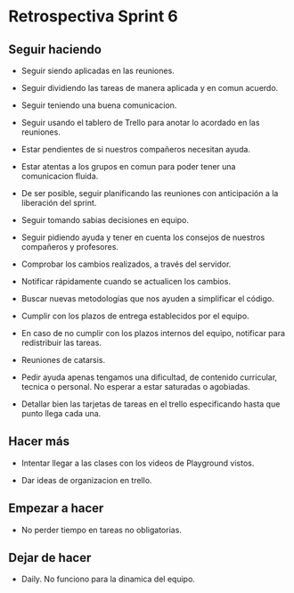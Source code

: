 # Retrospectiva Sprint 6

## Seguir haciendo

* Seguir siendo aplicadas en las reuniones.

* Seguir dividiendo las tareas de manera aplicada y en comun acuerdo.

* Seguir teniendo una buena comunicacion.

* Seguir usando el tablero de Trello para anotar lo acordado en las reuniones.

* Estar pendientes de si nuestros compañeros necesitan ayuda.

* Estar  atentas a los grupos en comun para poder tener una comunicacion fluida.

* De ser posible, seguir planificando las reuniones con anticipación a la liberación del sprint.

* Seguir tomando sabias decisiones en equipo.

* Seguir pidiendo ayuda y tener en cuenta los consejos de nuestros compañeros y profesores.

* Comprobar los cambios realizados, a través del servidor.

* Notificar rápidamente cuando se actualicen los cambios.

* Buscar nuevas metodologías que nos ayuden a simplificar el código.

* Cumplir con los plazos de entrega establecidos por el equipo.

* En caso de no cumplir con los plazos internos del equipo, notificar para redistribuir las tareas.

* Reuniones de catarsis.

* Pedir ayuda apenas tengamos una dificultad, de contenido curricular, tecnica o personal. No esperar a estar saturadas o agobiadas.

* Detallar bien las tarjetas de tareas en el trello especificando hasta que punto llega cada una.

## Hacer más

* Intentar llegar a las clases con los videos de Playground vistos.

* Dar ideas de organizacion en trello.

## Empezar a hacer

* No perder tiempo en tareas no obligatorias.

## Dejar de hacer

* Daily. No funciono para la dinamica del equipo.

